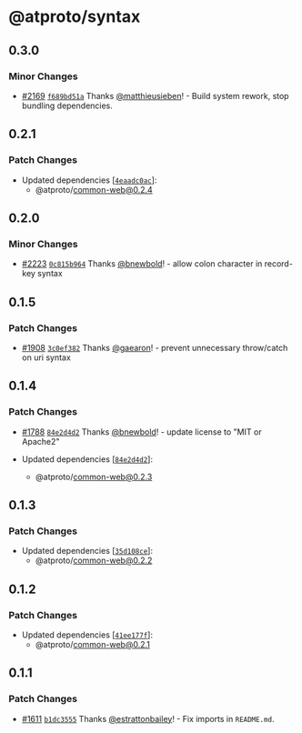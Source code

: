 # @atproto/syntax

## 0.3.0

### Minor Changes

- [#2169](https://github.com/bluesky-social/atproto/pull/2169) [`f689bd51a`](https://github.com/bluesky-social/atproto/commit/f689bd51a2f4e02d4eca40eb2568a1fcb95494e9) Thanks [@matthieusieben](https://github.com/matthieusieben)! - Build system rework, stop bundling dependencies.

## 0.2.1

### Patch Changes

- Updated dependencies [[`4eaadc0ac`](https://github.com/bluesky-social/atproto/commit/4eaadc0acb6b73b9745dd7a2b929d02e58083ab0)]:
  - @atproto/common-web@0.2.4

## 0.2.0

### Minor Changes

- [#2223](https://github.com/bluesky-social/atproto/pull/2223) [`0c815b964`](https://github.com/bluesky-social/atproto/commit/0c815b964c030aa0f277c40bf9786f130dc320f4) Thanks [@bnewbold](https://github.com/bnewbold)! - allow colon character in record-key syntax

## 0.1.5

### Patch Changes

- [#1908](https://github.com/bluesky-social/atproto/pull/1908) [`3c0ef382`](https://github.com/bluesky-social/atproto/commit/3c0ef382c12a413cc971ae47ffb341236c545f60) Thanks [@gaearon](https://github.com/gaearon)! - prevent unnecessary throw/catch on uri syntax

## 0.1.4

### Patch Changes

- [#1788](https://github.com/bluesky-social/atproto/pull/1788) [`84e2d4d2`](https://github.com/bluesky-social/atproto/commit/84e2d4d2b6694f344d80c18672c78b650189d423) Thanks [@bnewbold](https://github.com/bnewbold)! - update license to "MIT or Apache2"

- Updated dependencies [[`84e2d4d2`](https://github.com/bluesky-social/atproto/commit/84e2d4d2b6694f344d80c18672c78b650189d423)]:
  - @atproto/common-web@0.2.3

## 0.1.3

### Patch Changes

- Updated dependencies [[`35d108ce`](https://github.com/bluesky-social/atproto/commit/35d108ce94866ce1b3d147cd0620a0ba1c4ebcd7)]:
  - @atproto/common-web@0.2.2

## 0.1.2

### Patch Changes

- Updated dependencies [[`41ee177f`](https://github.com/bluesky-social/atproto/commit/41ee177f5a440490280d17acd8a89bcddaffb23b)]:
  - @atproto/common-web@0.2.1

## 0.1.1

### Patch Changes

- [#1611](https://github.com/bluesky-social/atproto/pull/1611) [`b1dc3555`](https://github.com/bluesky-social/atproto/commit/b1dc355504f9f2e047093dc56682b8034518cf80) Thanks [@estrattonbailey](https://github.com/estrattonbailey)! - Fix imports in `README.md`.
